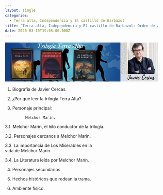 ```yaml
---
layout: single
categories:
  - Terra alta, Independencia y El castillo de Barbazul
title: "Terra alta, Independencia y El castillo de Barbazul: Orden de análisis"
date: 2025-03-15T19:08:00.000Z
---
```

![](/assets/img/banner.jpg)

1.	Biografía de Javier Cercas.

2.	 ¿Por qué leer  la trilogía Terra Alta?

3.	Personaje principal:  

              Melchor Marín. 

3.1.  Melchor Marín, el hilo 
                                               conductor 
                                               de la trilogía.

3.2.  Personajes cercanos  a  Melchor Marín. 

3.3.  La importancia de Los Miserables  en la  
        vida  de   Melchor Marín.

3.4. La Literatura leída por  Melchor Marín.       

4.	Personajes secundarios.

5.	Hechos históricos que rodean la trama.

6.	Ambiente físico.



